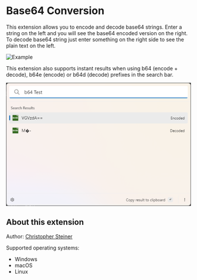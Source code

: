 # Base64 Conversion

This extension allows you to encode and decode base64 strings. Enter a string on the left and you will see the base64 encoded version on the right. To decode base64 string just enter something on the right side to see the plain text on the left.

![Example](example.png)

This extension also supports instant results when using b64 (encode + decode), b64e (encode) or b64d (decode) prefixes in the search bar.

![Example](example-search.png)

## About this extension

Author: [Christopher Steiner](https://github.com/ChristopherSteiner)

Supported operating systems:

- Windows
- macOS
- Linux
